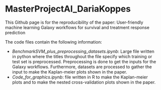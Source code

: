 # MasterProjectAI_DariaKoppes

This Github page is for the reproducibility of the paper: User-friendly machine learning Galaxy workflows for survival and treatment response prediction

The code files contain the following information: 
  - *BenchmarkSVM_plus_preprocessing_datasets.ipynb*: Large file written in python where the titles throughout the file specify which training or test set is preprocessed. Preprocessing is done to get the inputs for the Galaxy workflows. Furthermore, datasets are processed to gather the input to make the Kaplan-meier plots shown in the paper.
  - *Code_for_graphics.ipynb*: file written in R to make the Kaplan-meier plots and to make the nested cross-validation plots shown in the paper. 
